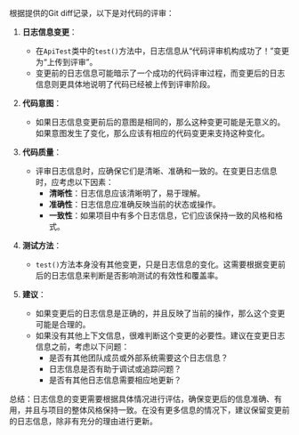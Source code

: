 根据提供的Git diff记录，以下是对代码的评审：

1. **日志信息变更**：
   - 在`ApiTest`类中的`test()`方法中，日志信息从“代码评审机构成功了！”变更为“上传到评审”。
   - 变更前的日志信息可能暗示了一个成功的代码评审过程，而变更后的日志信息则更具体地说明了代码已经被上传到评审阶段。

2. **代码意图**：
   - 如果日志信息变更前后的意图是相同的，那么这种变更可能是无意义的。如果意图发生了变化，那么应该有相应的代码变更来支持这种变化。

3. **代码质量**：
   - 评审日志信息时，应确保它们是清晰、准确和一致的。在变更日志信息时，应考虑以下因素：
     - **清晰性**：日志信息应该清晰明了，易于理解。
     - **准确性**：日志信息应准确反映当前的状态或操作。
     - **一致性**：如果项目中有多个日志信息，它们应该保持一致的风格和格式。

4. **测试方法**：
   - `test()`方法本身没有其他变更，只是日志信息的变化。这需要根据变更前后的日志信息来判断是否影响测试的有效性和覆盖率。

5. **建议**：
   - 如果变更后的日志信息是正确的，并且反映了当前的操作，那么这个变更可能是合理的。
   - 如果没有其他上下文信息，很难判断这个变更的必要性。建议在变更日志信息之前，考虑以下问题：
     - 是否有其他团队成员或外部系统需要这个日志信息？
     - 日志信息是否有助于调试或追踪问题？
     - 是否有其他日志信息需要相应地更新？

总结：日志信息的变更需要根据具体情况进行评估，确保变更后的信息准确、有用，并且与项目的整体风格保持一致。在没有更多信息的情况下，建议保留变更前的日志信息，除非有充分的理由进行更新。